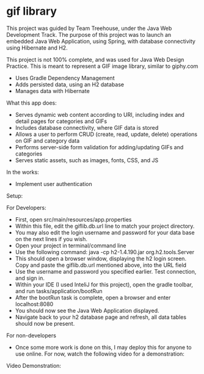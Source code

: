 # gif library
This project was guided by Team Treehouse, under the Java Web Development Track. The purpose of this project was to launch an embedded Java Web Application, using Spring, with database connectivity using Hibernate and H2.

This project is not 100% complete, and was used for Java Web Design Practice. This is meant to represent a GIF image library, similar to giphy.com

- Uses Gradle Dependency Management
- Adds persisted data, using an H2 database
- Manages data with Hibernate

What this app does:

- Serves dynamic web content according to URI, including index and detail pages for categories and GIFs
- Includes database connectivity, where GIF data is stored
- Allows a user to perform CRUD (create, read, update, delete) operations on GIF and category data
- Performs server-side form validation for adding/updating GIFs and categories
- Serves static assets, such as images, fonts, CSS, and JS

In the works:

- Implement user authentication

Setup:

For Developers:
- First, open src/main/resources/app.properties
- Within this file, edit the giflib.db.url line to match your project directory.
- You may also edit the login username and password for your data base on the next lines if you wish.
- Open your project in terminal/command line
- Use the following command: java -cp h2-1.4.190.jar org.h2.tools.Server
- This should open a browser window, displaying the h2 login screen. Copy and paste the giflib.db.url mentioned above, into the URL field
- Use the username and password you specified earlier. Test connection, and sign in.
- Within your IDE (I used InteliJ for this project), open the gradle toolbar, and run tasks/application/bootRun
- After the bootRun task is complete, open a browser and enter localhost:8080
- You should now see the Java Web Application displayed.
- Navigate back to your h2 database page and refresh, all data tables should now be present.

For non-developers

- Once some more work is done on this, I may deploy this for anyone to use online. For now, watch the following video for a demonstration:


Video Demonstration:

